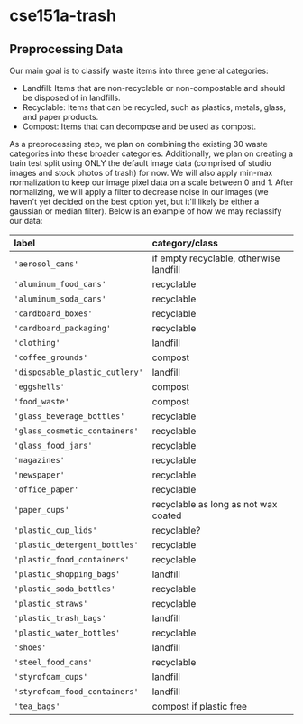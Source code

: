 # cse151a-trash
## Preprocessing Data

Our main goal is to classify waste items into three general categories: 
* Landfill: Items that are non-recyclable or non-compostable and should be disposed of in landfills. 
* Recyclable: Items that can be recycled, such as plastics, metals, glass, and paper products.
* Compost: Items that can decompose and be used as compost.

As a preprocessing step, we plan on combining the existing 30 waste categories into these broader categories. Additionally, we plan on creating a train test split using ONLY the default image data (comprised of studio images and stock photos of trash) for now. We will also apply min-max normalization to keep our image pixel data on a scale between 0 and 1. After normalizing, we will apply a filter to decrease noise in our images (we haven't yet decided on the best option yet, but it'll likely be either a gaussian or median filter). 
Below is an example of how we may reclassify our data:

| label | category/class |
|:------|:---------------|
| `'aerosol_cans'` | if empty recyclable, otherwise landfill |
| `'aluminum_food_cans'` | recyclable |
| `'aluminum_soda_cans'` | recyclable |
| `'cardboard_boxes'` | recyclable |
| `'cardboard_packaging'` | recyclable |
| `'clothing'` | landfill |
| `'coffee_grounds'` | compost |
| `'disposable_plastic_cutlery'` | landfill |
| `'eggshells'` | compost |
| `'food_waste'` | compost |
| `'glass_beverage_bottles'` | recyclable |
| `'glass_cosmetic_containers'` | recyclable |
| `'glass_food_jars'` | recyclable |
| `'magazines'` | recyclable |
| `'newspaper'` | recyclable |
| `'office_paper'` | recyclable |
| `'paper_cups'` | recyclable as long as not wax coated |
| `'plastic_cup_lids'` | recyclable? |
| `'plastic_detergent_bottles'` | recyclable |
| `'plastic_food_containers'` | recyclable |
| `'plastic_shopping_bags'` | landfill |
| `'plastic_soda_bottles'` | recyclable |
| `'plastic_straws'` | recyclable |
| `'plastic_trash_bags'` | landfill |
| `'plastic_water_bottles'` | recyclable |
| `'shoes'` | landfill |
| `'steel_food_cans'` | recyclable |
| `'styrofoam_cups'` | landfill |
| `'styrofoam_food_containers'` | landfill |
| `'tea_bags'` | compost if plastic free |


